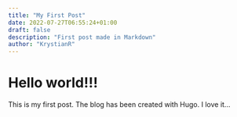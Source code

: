 ```yaml
---
title: "My First Post"
date: 2022-07-27T06:55:24+01:00
draft: false
description: "First post made in Markdown"
author: "KrystianR"
---
```

# Hello world!!!
This is my first post. The blog has been created with Hugo. I love it...
